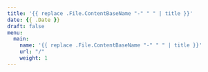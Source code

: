 ```yaml
---
title: '{{ replace .File.ContentBaseName "-" " " | title }}'
date: {{ .Date }}
draft: false
menu: 
  main:
    name: '{{ replace .File.ContentBaseName "-" " " | title }}'
    url: "/"
    weight: 1
---
```

